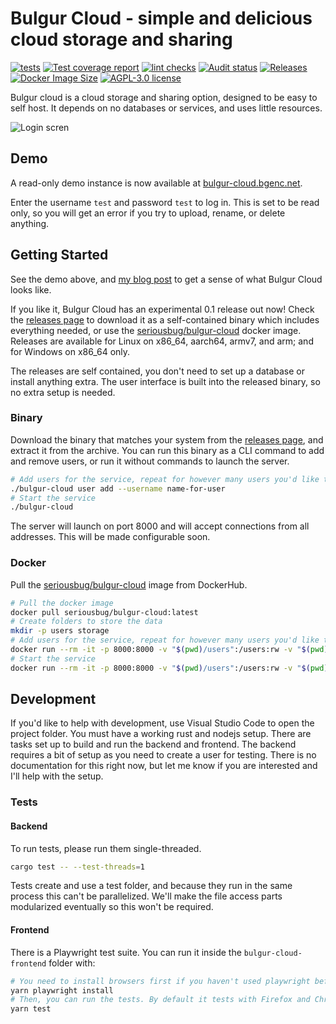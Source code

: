 # Bulgur Cloud - simple and delicious cloud storage and sharing

[![tests](https://img.shields.io/github/actions/workflow/status/SeriousBug/bulgur-cloud/coverage.yml?label=tests&branch=main)](https://github.com/SeriousBug/bulgur-cloud/actions/workflows/coverage.yml) [![Test coverage report](https://img.shields.io/codecov/c/github/SeriousBug/bulgur-cloud)](https://codecov.io/gh/SeriousBug/bulgur-cloud) [![lint checks](https://img.shields.io/github/actions/workflow/status/SeriousBug/bulgur-cloud/lint.yml?label=lint&branch=main)](https://github.com/SeriousBug/bulgur-cloud/actions/workflows/lint.yml) [![Audit status](https://img.shields.io/github/actions/workflow/status/SeriousBug/bulgur-cloud/audit.yml?label=audit&branch=main)](https://github.com/SeriousBug/bulgur-cloud/actions/workflows/audit.yml) [![Releases](https://img.shields.io/github/v/release/SeriousBug/bulgur-cloud?include_prereleases)](https://github.com/SeriousBug/bulgur-cloud/releases) [![Docker Image Size](https://img.shields.io/docker/image-size/seriousbug/bulgur-cloud)](https://hub.docker.com/r/seriousbug/bulgur-cloud) [![AGPL-3.0 license](https://img.shields.io/github/license/SeriousBug/bulgur-cloud)](https://github.com/SeriousBug/bulgur-cloud/blob/main/LICENSE.txt)

Bulgur cloud is a cloud storage and sharing option, designed to be easy to self
host. It depends on no databases or services, and uses little resources.

![Login scren](https://bgenc.net/img/bulgur-cloud-2022-12-30.png)

## Demo

A read-only demo instance is now available at [bulgur-cloud.bgenc.net](https://bulgur-cloud.bgenc.net).

Enter the username `test` and password `test` to log in. This is set to be read only, so you will get an error if you try to upload, rename, or delete anything.

## Getting Started

See the demo above, and [my blog post](https://bgenc.net/bulgur-cloud-intro/) to get a sense of what Bulgur Cloud looks like.

If you like it, Bulgur Cloud has an experimental 0.1 release out now! Check the
[releases page](https://github.com/SeriousBug/bulgur-cloud/releases) to download
it as a self-contained binary which includes everything needed, or use the
[seriousbug/bulgur-cloud](https://hub.docker.com/r/seriousbug/bulgur-cloud)
docker image. Releases are available for Linux on x86_64, aarch64, armv7, and
arm; and for Windows on x86_64 only.

The releases are self contained, you don't need to set up a database or install
anything extra. The user interface is built into the released binary, so no
extra setup is needed.

### Binary

Download the binary that matches your system from the [releases page](https://github.com/SeriousBug/bulgur-cloud/releases), and extract it from the archive.
You can run this binary as a CLI command to add and remove users, or run it without commands to launch the server.

```bash
# Add users for the service, repeat for however many users you'd like to add
./bulgur-cloud user add --username name-for-user
# Start the service
./bulgur-cloud
```

The server will launch on port 8000 and will accept connections from all
addresses. This will be made configurable soon.

### Docker

Pull the [seriousbug/bulgur-cloud](https://hub.docker.com/r/seriousbug/bulgur-cloud)
image from DockerHub.

```bash
# Pull the docker image
docker pull seriousbug/bulgur-cloud:latest
# Create folders to store the data
mkdir -p users storage
# Add users for the service, repeat for however many users you'd like to add
docker run --rm -it -p 8000:8000 -v "$(pwd)/users":/users:rw -v "$(pwd)/storage":/storage:rw seriousbug/bulgur-cloud:latest user add --username name-for-user
# Start the service
docker run --rm -it -p 8000:8000 -v "$(pwd)/users":/users:rw -v "$(pwd)/storage":/storage:rw seriousbug/bulgur-cloud:latest
```

## Development

If you'd like to help with development, use Visual Studio Code to open the
project folder. You must have a working rust and nodejs setup. There are tasks
set up to build and run the backend and frontend. The backend requires a bit of
setup as you need to create a user for testing. There is no documentation for
this right now, but let me know if you are interested and I'll help with the
setup.

### Tests

#### Backend

To run tests, please run them single-threaded.

```sh
cargo test -- --test-threads=1
```

Tests create and use a test folder, and because they run in the same process
this can't be parallelized. We'll make the file access parts modularized
eventually so this won't be required.

#### Frontend

There is a Playwright test suite. You can run it inside the `bulgur-cloud-frontend` folder with:

```sh
# You need to install browsers first if you haven't used playwright before
yarn playwright install
# Then, you can run the tests. By default it tests with Firefox and Chromium.
yarn test
```
